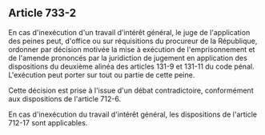 Article 733-2
----
En cas d'inexécution d'un travail d'intérêt général, le juge de l'application
des peines peut, d'office ou sur réquisitions du procureur de la République,
ordonner par décision motivée la mise à exécution de l'emprisonnement et de
l'amende prononcés par la juridiction de jugement en application des
dispositions du deuxième alinéa des articles 131-9 et 131-11 du code pénal.
L'exécution peut porter sur tout ou partie de cette peine.

Cette décision est prise à l'issue d'un débat contradictoire, conformément aux
dispositions de l'article 712-6.

En cas d'inexécution du travail d'intérêt général, les dispositions de l'article
712-17 sont applicables.
